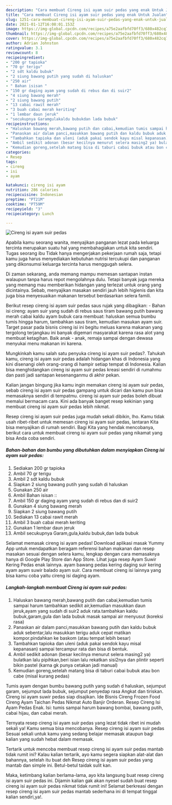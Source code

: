 ```yaml
---
description: "Cara membuat Cireng isi ayam suir pedas yang enak Untuk Jualan"
title: "Cara membuat Cireng isi ayam suir pedas yang enak Untuk Jualan"
slug: 1251-cara-membuat-cireng-isi-ayam-suir-pedas-yang-enak-untuk-jualan
date: 2021-01-12T16:08:01.153Z
image: https://img-global.cpcdn.com/recipes/a75e2aafbfd70ff3/680x482cq70/cireng-isi-ayam-suir-pedas-foto-resep-utama.jpg
thumbnail: https://img-global.cpcdn.com/recipes/a75e2aafbfd70ff3/680x482cq70/cireng-isi-ayam-suir-pedas-foto-resep-utama.jpg
cover: https://img-global.cpcdn.com/recipes/a75e2aafbfd70ff3/680x482cq70/cireng-isi-ayam-suir-pedas-foto-resep-utama.jpg
author: Adrian Johnston
ratingvalue: 3.1
reviewcount: 8
recipeingredient:
- "200 gr tapioka"
- "70 gr terigu"
- "2 sdt kaldu bubuk"
- "2 siung bawang putih yang sudah di haluskan"
- "250 air"
- " Bahan isisan "
- "150 gr daging ayam yang sudah di rebus dan di suir2"
- "4 siung bawang merah"
- "2 siung bawang putih"
- "13 cabai rawit merah"
- "3 buah cabai merah keriting"
- "1 lembar daun jeruk"
- "secukupnya Garamgulakaldu bubukdan lada bubuk"
recipeinstructions:
- "Haluskan bawang merah,bawang putih dan cabai,kemudian tumis sampai harum tambahkan sedikit air,kemudian masukkan daun jeruk,ayam yang sudah di suir2 aduk rata.tambahkan kaldu bubuk,garam,gula dan lada bubuk masak sampai air menyusut (koreksi rasa)"
- "Panaskan air dalam panci,masukkan bawang putih dan kaldu bubuk aduk sebentar,lalu masukkan terigu aduk cepat matikan kompor.pindahkan ke baskom (atau tempat lebih besar)"
- "Tambahkan tapioka dan uleni (aduk pakai sendok kayu misal kepanasan) sampai tercampur rata dan bisa di bentuk."
- "Ambil sedikit adonan (besar kecilnya menurut selera masing2 ya) bulatkan lalu pipihkan,beri isian lalu rekatkan sisi2nya dan plintir seperti bikin pastel (karna gk punya cetakan jadi manual)"
- "Kemudian goreng,setelah matang bisa di taburi cabai bubuk atau bon cabe (misal kurang pedas)"
categories:
- Resep
tags:
- cireng
- isi
- ayam

katakunci: cireng isi ayam 
nutrition: 286 calories
recipecuisine: Indonesian
preptime: "PT21M"
cooktime: "PT59M"
recipeyield: "3"
recipecategory: Lunch

---
```



![Cireng isi ayam suir pedas](https://img-global.cpcdn.com/recipes/a75e2aafbfd70ff3/680x482cq70/cireng-isi-ayam-suir-pedas-foto-resep-utama.jpg)

Apabila kamu seorang wanita, menyajikan panganan lezat pada keluarga tercinta merupakan suatu hal yang membahagiakan untuk kita sendiri. Tugas seorang ibu Tidak hanya mengerjakan pekerjaan rumah saja, tetapi kamu juga harus menyediakan kebutuhan nutrisi tercukupi dan panganan yang dikonsumsi keluarga tercinta harus menggugah selera.

Di zaman  sekarang, anda memang mampu memesan santapan instan walaupun tanpa harus repot mengolahnya dulu. Tetapi banyak juga mereka yang memang mau memberikan hidangan yang terlezat untuk orang yang dicintainya. Sebab, menyajikan masakan sendiri jauh lebih higienis dan kita juga bisa menyesuaikan makanan tersebut berdasarkan selera famili. 

Berikut resep cireng isi ayam suir pedas saus rujak yang dibagikan: - Bahan isi cireng: ayam suir yang sudah di rebus saus tiram bawang putih bawang merah cabai kaldu ayam bubuk cara membuat: haluskan semua bumbu tumis hingga harum, tambahkan saus tiram, kemudian masukan ayam suir. Target pasar pada bisnis cireng isi ini begitu meluas karena makanan yang tergolong terjangkau ini banyak digemari masyarakat karena rasa alot yang membuat ketagihan. Baik anak - anak, remaja sampai dengan dewasa menyukai menu makanan ini karena.

Mungkinkah kamu salah satu penyuka cireng isi ayam suir pedas?. Tahukah kamu, cireng isi ayam suir pedas adalah hidangan khas di Indonesia yang kini disenangi oleh orang-orang di hampir setiap tempat di Indonesia. Kalian bisa menghidangkan cireng isi ayam suir pedas kreasi sendiri di rumahmu dan pasti jadi santapan kesenanganmu di akhir pekan.

Kalian jangan bingung jika kamu ingin memakan cireng isi ayam suir pedas, sebab cireng isi ayam suir pedas gampang untuk dicari dan kamu pun bisa memasaknya sendiri di tempatmu. cireng isi ayam suir pedas boleh dibuat memalui bermacam cara. Kini ada banyak banget resep kekinian yang membuat cireng isi ayam suir pedas lebih nikmat.

Resep cireng isi ayam suir pedas juga mudah sekali dibikin, lho. Kamu tidak usah ribet-ribet untuk memesan cireng isi ayam suir pedas, lantaran Kita bisa menyajikan di rumah sendiri. Bagi Kita yang hendak mencobanya, berikut cara untuk membuat cireng isi ayam suir pedas yang nikamat yang bisa Anda coba sendiri.

<!--inarticleads1-->

##### Bahan-bahan dan bumbu yang dibutuhkan dalam menyiapkan Cireng isi ayam suir pedas:

1. Sediakan 200 gr tapioka
1. Ambil 70 gr terigu
1. Ambil 2 sdt kaldu bubuk
1. Siapkan 2 siung bawang putih yang sudah di haluskan
1. Gunakan 250 air
1. Ambil  Bahan isisan ::
1. Ambil 150 gr daging ayam yang sudah di rebus dan di suir2
1. Gunakan 4 siung bawang merah
1. Siapkan 2 siung bawang putih
1. Sediakan 13 cabai rawit merah
1. Ambil 3 buah cabai merah keriting
1. Gunakan 1 lembar daun jeruk
1. Ambil secukupnya Garam,gula,kaldu bubuk,dan lada bubuk


Selamat memasak cireng isi ayam pedas! Download aplikasi masak Yummy App untuk mendapatkan beragam referensi bahan makanan dan resep masakan sesuai dengan selera kamu, lengkap dengan cara memasaknya hanya di Google Play Store dan App Store. Lihat juga resep Ayam Suwir Kering Pedas enak lainnya. ayam bawang pedas kering daging suir kering ayam ayam suwir balado ayam suir. Cara membuat cireng isi lainnya yang bisa kamu coba yaitu cireng isi daging ayam. 

<!--inarticleads2-->

##### Langkah-langkah membuat Cireng isi ayam suir pedas:

1. Haluskan bawang merah,bawang putih dan cabai,kemudian tumis sampai harum tambahkan sedikit air,kemudian masukkan daun jeruk,ayam yang sudah di suir2 aduk rata.tambahkan kaldu bubuk,garam,gula dan lada bubuk masak sampai air menyusut (koreksi rasa)
1. Panaskan air dalam panci,masukkan bawang putih dan kaldu bubuk aduk sebentar,lalu masukkan terigu aduk cepat matikan kompor.pindahkan ke baskom (atau tempat lebih besar)
1. Tambahkan tapioka dan uleni (aduk pakai sendok kayu misal kepanasan) sampai tercampur rata dan bisa di bentuk.
1. Ambil sedikit adonan (besar kecilnya menurut selera masing2 ya) bulatkan lalu pipihkan,beri isian lalu rekatkan sisi2nya dan plintir seperti bikin pastel (karna gk punya cetakan jadi manual)
1. Kemudian goreng,setelah matang bisa di taburi cabai bubuk atau bon cabe (misal kurang pedas)


Tumis ayam dengan bumbu bawang putih yang sudah d haluskan, sejumput garam, sejumput lada bubuk, sejumput penyedap rasa Angkat dan tiriskan. Cireng isi ayam suwir pedas siap disajikan. Ide Bisnis Cireng Frozen Food Cireng Ayam Taichan Pedas Nikmat Auto Banjir Orderan. Resep Cireng Isi Ayam Pedas Enak. Isi: tumis sampai harum bawang bombai, bawang putih, cabai hijau, dan cabai merah. 

Ternyata resep cireng isi ayam suir pedas yang lezat tidak ribet ini mudah sekali ya! Kamu semua bisa mencobanya. Resep cireng isi ayam suir pedas Sesuai sekali untuk kamu yang sedang belajar memasak ataupun bagi kalian yang sudah hebat dalam memasak.

Tertarik untuk mencoba membuat resep cireng isi ayam suir pedas mantab tidak rumit ini? Kalau kalian tertarik, ayo kamu segera siapkan alat-alat dan bahannya, setelah itu buat deh Resep cireng isi ayam suir pedas yang mantab dan simple ini. Betul-betul taidak sulit kan. 

Maka, ketimbang kalian berlama-lama, ayo kita langsung buat resep cireng isi ayam suir pedas ini. Dijamin kalian gak akan nyesel sudah buat resep cireng isi ayam suir pedas nikmat tidak rumit ini! Selamat berkreasi dengan resep cireng isi ayam suir pedas mantab sederhana ini di tempat tinggal kalian sendiri,ya!.

